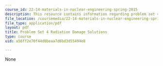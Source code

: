 ```yaml
---
course_id: 22-14-materials-in-nuclear-engineering-spring-2015
description: This resource contains information regarding problem set 4 solution.
file_location: /coursemedia/22-14-materials-in-nuclear-engineering-spring-2015/a56ff2e70f44d6beaa7d6bd3d55494e8_MIT22_14S15_Pset4Sol.pdf
file_type: application/pdf
layout: pdf
title: Problem Set 4 Radiation Damage Solutions
type: course
uid: a56ff2e70f44d6beaa7d6bd3d55494e8

---
```

None